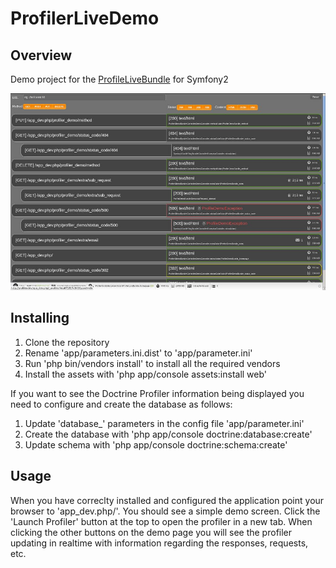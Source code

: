 ProfilerLiveDemo
================

## Overview

Demo project for the [ProfileLiveBundle](https://github.com/dsyph3r/ProfilerLiveBundle)
for Symfony2

![profiler_live_bundle](https://github.com/dsyph3r/ProfilerLiveDemo/raw/master/src/Profiler/DemoBundle/Resources/public/images/screenshot.jpg)

## Installing

 1. Clone the repository
 2. Rename 'app/parameters.ini.dist' to 'app/parameter.ini'
 3. Run 'php bin/vendors install' to install all the required vendors
 4. Install the assets with 'php app/console assets:install web'

If you want to see the Doctrine Profiler information being displayed you need to
configure and create the database as follows:

 1.  Update 'database_' parameters in the config file 'app/parameter.ini'
 2. Create the database with 'php app/console doctrine:database:create'
 3. Update schema with 'php app/console doctrine:schema:create'

## Usage

When you have correclty installed and configured the application point your
browser to 'app_dev.php/'. You should see a simple demo screen. Click the 'Launch
Profiler' button at the top to open the profiler in a new tab. When clicking the
other buttons on the demo page you will see the profiler updating in realtime
with information regarding the responses, requests, etc.